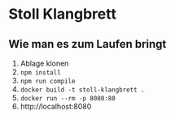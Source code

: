 Stoll Klangbrett
================

Wie man es zum Laufen bringt
----------------------------

1. Ablage klonen
2. `npm install`
3. `npm run compile`
3. `docker build -t stoll-klangbrett .`
4. `docker run --rm -p 8080:80`
5. http://localhost:8080
